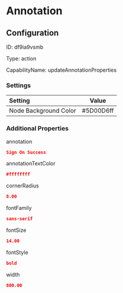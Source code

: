 # Annotation
## Configuration
ID:  df9ia9vsmb

Type: action 

CapabilityName: updateAnnotationProperties

### Settings
| Setting | Value  |
| :------------------------ | ---------------------------------------- |
| Node Background Color | #5D00D6ff | 

 




### Additional Properties
annotation
 ```json 
Sign On Success
```


annotationTextColor
 ```json 
#ffffffff
```


cornerRadius
 ```json 
8.00
```


fontFamily
 ```json 
sans-serif
```


fontSize
 ```json 
14.00
```


fontStyle
 ```json 
bold
```


width
 ```json 
800.00
```



